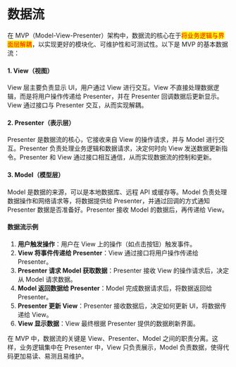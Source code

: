 # 数据流

在 MVP（Model-View-Presenter）架构中，数据流的核心在于<mark style="color:red;">将业务逻辑与界面层解耦</mark>，以实现更好的模块化、可维护性和可测试性。以下是 MVP 的基本数据流：

#### 1. View（视图）

View 层主要负责显示 UI，用户通过 View 进行交互。View 不直接处理数据逻辑，而是将用户操作传递给 Presenter，并在 Presenter 回调数据后更新显示。View 通过接口与 Presenter 交互，从而实现解耦。

#### 2. Presenter（表示层）

Presenter 是数据流的核心，它接收来自 View 的操作请求，并与 Model 进行交互。Presenter 负责处理业务逻辑和数据请求，决定何时向 View 发送数据更新指令。Presenter 和 View 通过接口相互通信，从而实现数据流的控制和更新。

#### 3. Model（模型层）

Model 是数据的来源，可以是本地数据库、远程 API 或缓存等。Model 负责处理数据操作和网络请求等，将数据提供给 Presenter，并通过回调的方式通知 Presenter 数据是否准备好。Presenter 接收 Model 的数据后，再传递给 View。

#### 数据流示例

1. **用户触发操作**：用户在 View 上的操作（如点击按钮）触发事件。
2. **View 将事件传递给 Presenter**：View 通过接口将用户操作传递给 Presenter。
3. **Presenter 请求 Model 获取数据**：Presenter 接收 View 的操作请求后，决定从 Model 请求数据。
4. **Model 返回数据给 Presenter**：Model 完成数据请求后，将数据返回给 Presenter。
5. **Presenter 更新 View**：Presenter 接收数据后，决定如何更新 UI，将数据传递给 View。
6. **View 显示数据**：View 最终根据 Presenter 提供的数据刷新界面。

在 MVP 中，数据流的关键是 View、Presenter、Model 之间的职责分离。这样，业务逻辑集中在 Presenter 中，View 只负责展示，Model 负责数据，使得代码更加易读、易测且易维护。
